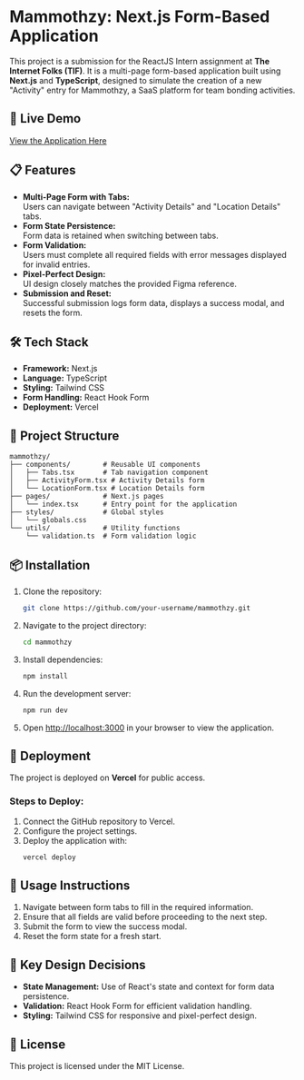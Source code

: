 # **Mammothzy: Next.js Form-Based Application**

This project is a submission for the ReactJS Intern assignment at **The Internet Folks (TIF)**. It is a multi-page form-based application built using **Next.js** and **TypeScript**, designed to simulate the creation of a new "Activity" entry for Mammothzy, a SaaS platform for team bonding activities.



## **🚀 Live Demo**  
[View the Application Here](https://your-deployment-link.vercel.app)  



## **📋 Features**
- **Multi-Page Form with Tabs:**  
  Users can navigate between "Activity Details" and "Location Details" tabs.
- **Form State Persistence:**  
  Form data is retained when switching between tabs.
- **Form Validation:**  
  Users must complete all required fields with error messages displayed for invalid entries.
- **Pixel-Perfect Design:**  
  UI design closely matches the provided Figma reference.
- **Submission and Reset:**  
  Successful submission logs form data, displays a success modal, and resets the form.



## **🛠️ Tech Stack**
- **Framework:** Next.js
- **Language:** TypeScript
- **Styling:** Tailwind CSS
- **Form Handling:** React Hook Form
- **Deployment:** Vercel



## **📁 Project Structure**
```plaintext
mammothzy/
├── components/        # Reusable UI components
│   ├── Tabs.tsx       # Tab navigation component
│   ├── ActivityForm.tsx # Activity Details form
│   └── LocationForm.tsx # Location Details form
├── pages/             # Next.js pages
│   └── index.tsx      # Entry point for the application
├── styles/            # Global styles
│   └── globals.css
└── utils/             # Utility functions
    └── validation.ts  # Form validation logic
```



## **📦 Installation**

1. Clone the repository:
   ```bash
   git clone https://github.com/your-username/mammothzy.git
   ```
2. Navigate to the project directory:
   ```bash
   cd mammothzy
   ```
3. Install dependencies:
   ```bash
   npm install
   ```
4. Run the development server:
   ```bash
   npm run dev
   ```
5. Open [http://localhost:3000](http://localhost:3000) in your browser to view the application.


## **🚀 Deployment**
The project is deployed on **Vercel** for public access.

### **Steps to Deploy:**
1. Connect the GitHub repository to Vercel.
2. Configure the project settings.
3. Deploy the application with:
   ```bash
   vercel deploy
   ```



## **📝 Usage Instructions**
1. Navigate between form tabs to fill in the required information.
2. Ensure that all fields are valid before proceeding to the next step.
3. Submit the form to view the success modal.
4. Reset the form state for a fresh start.



## **🤔 Key Design Decisions**
- **State Management:** Use of React's state and context for form data persistence.
- **Validation:** React Hook Form for efficient validation handling.
- **Styling:** Tailwind CSS for responsive and pixel-perfect design.


## **📜 License**
This project is licensed under the MIT License.

